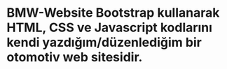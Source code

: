 # BMW-Website Bootstrap kullanarak HTML, CSS ve Javascript kodlarını kendi yazdığım/düzenlediğim bir otomotiv web sitesidir.
